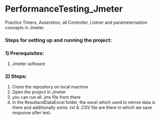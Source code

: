 
# PerformanceTesting_Jmeter

 Practice Timers, Asserstion, all Controller, Listner and parameterisation concepts in Jmeter.



### Steps for setting up and running the project:

### 1) Prerequisites:
1. Jmeter software

### 2) Steps:
1. Clone the repository on local machine
2. Open the project in Jmeter
3. you can run all .jmx file from there
4. In the ResultandDataExcel folder, the excel which used to retrive data is there and additionally some .txt & .CSV file are there in which we save response after test.
 
